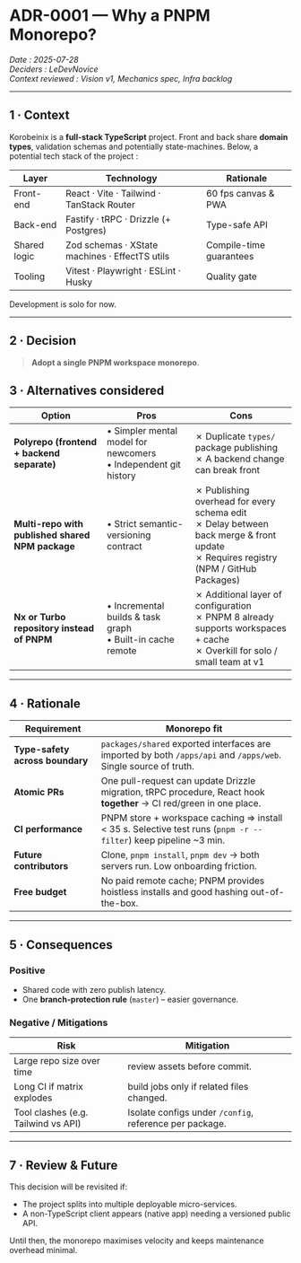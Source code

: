 # ADR-0001 — Why a PNPM Monorepo?

_Date : 2025-07-28_  
_Deciders : LeDevNovice_  
_Context reviewed : Vision v1, Mechanics spec, Infra backlog_

---

## 1 · Context

Korobeinix is a **full-stack TypeScript** project. Front and back share **domain types**, validation schemas and potentially state-machines. Below, a potential tech stack of the project :

| Layer        | Technology                                     | Rationale               |
| ------------ | ---------------------------------------------- | ----------------------- |
| Front-end    | React · Vite · Tailwind · TanStack Router      | 60 fps canvas & PWA     |
| Back-end     | Fastify · tRPC · Drizzle (+ Postgres)          | Type-safe API           |
| Shared logic | Zod schemas · XState machines · EffectTS utils | Compile-time guarantees |
| Tooling      | Vitest · Playwright · ESLint · Husky           | Quality gate            |

Development is solo for now.

---

## 2 · Decision

> **Adopt a single PNPM workspace monorepo**.

## 3 · Alternatives considered

| Option                                           | Pros                                                              | Cons                                                                                                                                    |
| ------------------------------------------------ | ----------------------------------------------------------------- | --------------------------------------------------------------------------------------------------------------------------------------- |
| **Polyrepo (frontend + backend separate)**       | • Simpler mental model for newcomers<br>• Independent git history | ✗ Duplicate `types/` package publishing<br>✗ A backend change can break front                                                           |
| **Multi-repo with published shared NPM package** | • Strict semantic-versioning contract                             | ✗ Publishing overhead for every schema edit<br>✗ Delay between back merge & front update<br>✗ Requires registry (NPM / GitHub Packages) |
| **Nx or Turbo repository instead of PNPM**       | • Incremental builds & task graph<br>• Built-in cache remote      | ✗ Additional layer of configuration<br>✗ PNPM 8 already supports workspaces + cache<br>✗ Overkill for solo / small team at v1           |

---

## 4 · Rationale

| Requirement                     | Monorepo fit                                                                                                        |
| ------------------------------- | ------------------------------------------------------------------------------------------------------------------- |
| **Type-safety across boundary** | `packages/shared` exported interfaces are imported by both `/apps/api` and `/apps/web`. Single source of truth.     |
| **Atomic PRs**                  | One pull-request can update Drizzle migration, tRPC procedure, React hook **together** → CI red/green in one place. |
| **CI performance**              | PNPM store + workspace caching => install < 35 s. Selective test runs (`pnpm -r --filter`) keep pipeline ~3 min.    |
| **Future contributors**         | Clone, `pnpm install`, `pnpm dev` → both servers run. Low onboarding friction.                                      |
| **Free budget**                 | No paid remote cache; PNPM provides hoistless installs and good hashing out-of-the-box.                             |

---

## 5 · Consequences

### Positive

- Shared code with zero publish latency.
- One **branch-protection rule** (`master`) – easier governance.

### Negative / Mitigations

| Risk                                | Mitigation                                              |
| ----------------------------------- | ------------------------------------------------------- |
| Large repo size over time           | review assets before commit.                            |
| Long CI if matrix explodes          | build jobs only if related files changed.               |
| Tool clashes (e.g. Tailwind vs API) | Isolate configs under `/config`, reference per package. |

---

## 7 · Review & Future

This decision will be revisited if:

- The project splits into multiple deployable micro-services.
- A non-TypeScript client appears (native app) needing a versioned public API.

Until then, the monorepo maximises velocity and keeps maintenance overhead minimal.

